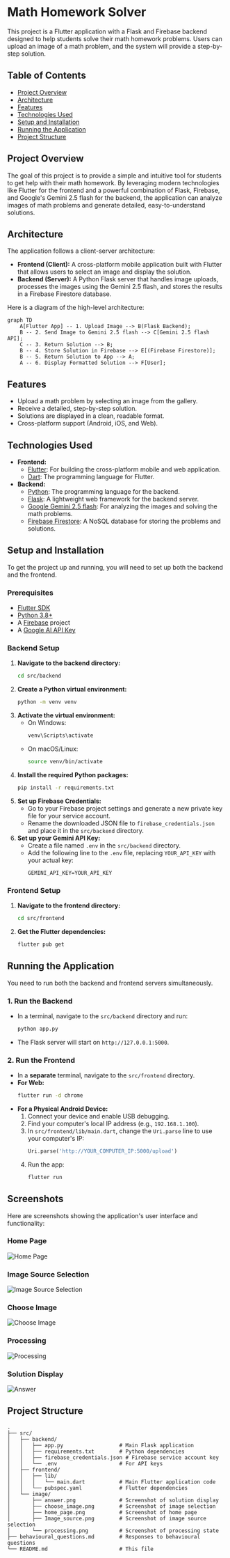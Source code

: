 # Math Homework Solver

This project is a Flutter application with a Flask and Firebase backend designed to help students solve their math homework problems. Users can upload an image of a math problem, and the system will provide a step-by-step solution.

## Table of Contents

- [Project Overview](#project-overview)
- [Architecture](#architecture)
- [Features](#features)
- [Technologies Used](#technologies-used)
- [Setup and Installation](#setup-and-installation)
- [Running the Application](#running-the-application)
- [Project Structure](#project-structure)

## Project Overview

The goal of this project is to provide a simple and intuitive tool for students to get help with their math homework. By leveraging modern technologies like Flutter for the frontend and a powerful combination of Flask, Firebase, and Google's Gemini 2.5 flash for the backend, the application can analyze images of math problems and generate detailed, easy-to-understand solutions.

## Architecture

The application follows a client-server architecture:

- **Frontend (Client):** A cross-platform mobile application built with Flutter that allows users to select an image and display the solution.
- **Backend (Server):** A Python Flask server that handles image uploads, processes the images using the Gemini 2.5 flash, and stores the results in a Firebase Firestore database.

Here is a diagram of the high-level architecture:

```mermaid
graph TD
    A[Flutter App] -- 1. Upload Image --> B(Flask Backend);
    B -- 2. Send Image to Gemini 2.5 flash --> C[Gemini 2.5 flash API];
    C -- 3. Return Solution --> B;
    B -- 4. Store Solution in Firebase --> E[(Firebase Firestore)];
    B -- 5. Return Solution to App --> A;
    A -- 6. Display Formatted Solution --> F[User];
```

## Features

- Upload a math problem by selecting an image from the gallery.
- Receive a detailed, step-by-step solution.
- Solutions are displayed in a clean, readable format.
- Cross-platform support (Android, iOS, and Web).

## Technologies Used

- **Frontend:**
  - [Flutter](https://flutter.dev/): For building the cross-platform mobile and web application.
  - [Dart](https://dart.dev/): The programming language for Flutter.
- **Backend:**
  - [Python](https://www.python.org/): The programming language for the backend.
  - [Flask](https://flask.palletsprojects.com/): A lightweight web framework for the backend server.
  - [Google Gemini 2.5 flash](https://aistudio.google.com/apikey): For analyzing the images and solving the math problems.
  - [Firebase Firestore](https://firebase.google.com/docs/firestore): A NoSQL database for storing the problems and solutions.

## Setup and Installation

To get the project up and running, you will need to set up both the backend and the frontend.

### Prerequisites

- [Flutter SDK](https://flutter.dev/docs/get-started/install)
- [Python 3.8+](https://www.python.org/downloads/)
- A [Firebase](https://console.firebase.google.com/) project
- A [Google AI API Key](https://aistudio.google.com/)

### Backend Setup

1.  **Navigate to the backend directory:**
    ```bash
    cd src/backend
    ```
2.  **Create a Python virtual environment:**
    ```bash
    python -m venv venv
    ```
3.  **Activate the virtual environment:**
    - On Windows:
      ```bash
      venv\Scripts\activate
      ```
    - On macOS/Linux:
      ```bash
      source venv/bin/activate
      ```
4.  **Install the required Python packages:**
    ```bash
    pip install -r requirements.txt
    ```
5.  **Set up Firebase Credentials:**
    - Go to your Firebase project settings and generate a new private key file for your service account.
    - Rename the downloaded JSON file to `firebase_credentials.json` and place it in the `src/backend` directory.
6.  **Set up your Gemini API Key:**
    - Create a file named `.env` in the `src/backend` directory.
    - Add the following line to the `.env` file, replacing `YOUR_API_KEY` with your actual key:
      ```
      GEMINI_API_KEY=YOUR_API_KEY
      ```

### Frontend Setup

1.  **Navigate to the frontend directory:**
    ```bash
    cd src/frontend
    ```
2.  **Get the Flutter dependencies:**
    ```bash
    flutter pub get
    ```

## Running the Application

You need to run both the backend and frontend servers simultaneously.

### 1. Run the Backend

- In a terminal, navigate to the `src/backend` directory and run:
  ```bash
  python app.py
  ```
- The Flask server will start on `http://127.0.0.1:5000`.

### 2. Run the Frontend

- In a **separate** terminal, navigate to the `src/frontend` directory.
- **For Web:**
  ```bash
  flutter run -d chrome
  ```
- **For a Physical Android Device:**
  1.  Connect your device and enable USB debugging.
  2.  Find your computer's local IP address (e.g., `192.168.1.100`).
  3.  In `src/frontend/lib/main.dart`, change the `Uri.parse` line to use your computer's IP:
      ```dart
      Uri.parse('http://YOUR_COMPUTER_IP:5000/upload')
      ```
  4.  Run the app:
      ```bash
      flutter run
      ```

## Screenshots

Here are screenshots showing the application's user interface and functionality:

### Home Page

![Home Page](src/image/home_page.png)

### Image Source Selection

![Image Source Selection](src/image/Image_source.png)

### Choose Image

![Choose Image](src/image/choose_image.png)

### Processing

![Processing](src/image/processing.png)

### Solution Display

![Answer](src/image/answer.png)

## Project Structure

```
.
├── src/
│   ├── backend/
│   │   ├── app.py                  # Main Flask application
│   │   ├── requirements.txt        # Python dependencies
│   │   ├── firebase_credentials.json # Firebase service account key
│   │   └── .env                    # For API keys
│   ├── frontend/
│   │   ├── lib/
│   │   │   └── main.dart           # Main Flutter application code
│   │   └── pubspec.yaml            # Flutter dependencies
│   └── image/
│       ├── answer.png              # Screenshot of solution display
│       ├── choose_image.png        # Screenshot of image selection
│       ├── home_page.png           # Screenshot of home page
│       ├── Image_source.png        # Screenshot of image source selection
│       └── processing.png          # Screenshot of processing state
├── behavioural_questions.md        # Responses to behavioural questions
└── README.md                       # This file
```
